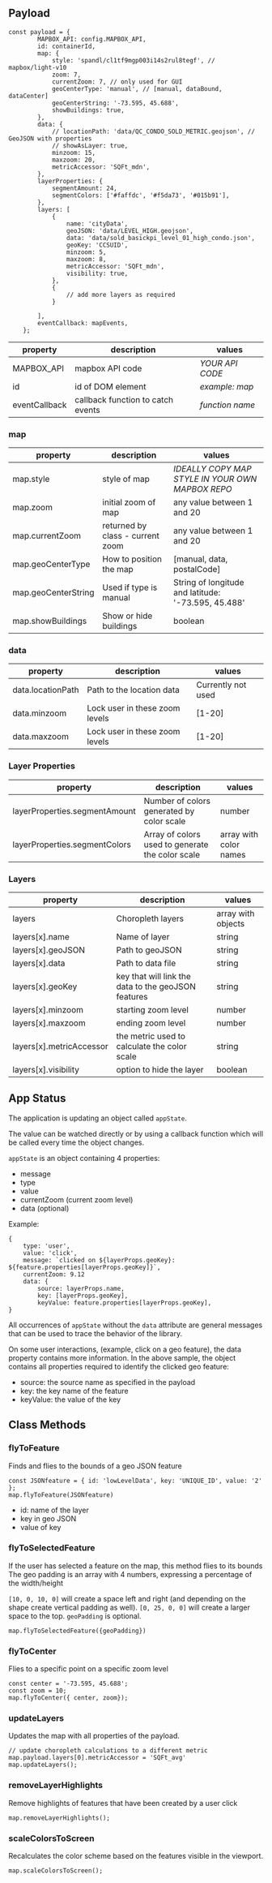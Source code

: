 ## Payload

```JS
const payload = {
        MAPBOX_API: config.MAPBOX_API,
        id: containerId,
        map: {
            style: 'spandl/cl1tf9mgp003i14s2rul8tegf', // mapbox/light-v10
            zoom: 7, 
            currentZoom: 7, // only used for GUI
            geoCenterType: 'manual', // [manual, dataBound, dataCenter]
            geoCenterString: '-73.595, 45.688',
            showBuildings: true,
        },
        data: {
            // locationPath: 'data/QC_CONDO_SOLD_METRIC.geojson', // GeoJSON with properties
            // showAsLayer: true,
            minzoom: 15,
            maxzoom: 20,
            metricAccessor: 'SQFt_mdn',
        },
        layerProperties: {
            segmentAmount: 24,
            segmentColors: ['#faffdc', '#f5da73', '#015b91'],
        },
        layers: [
            {
                name: 'cityData',
                geoJSON: 'data/LEVEL_HIGH.geojson',
                data: 'data/sold_basickpi_level_01_high_condo.json',
                geoKey: 'CCSUID',
                minzoom: 5,
                maxzoom: 8,
                metricAccessor: 'SQFt_mdn',
                visibility: true,
            },
            {
                // add more layers as required
            }

        ],
        eventCallback: mapEvents,
    };
```

|property|description|values|
|---|---|---|
| MAPBOX_API  | mapbox API code  |  *YOUR API CODE* |
| id  | id of DOM element |  *example: map* |
| eventCallback  | callback function to catch events |  *function name* |

### map
|property|description|values|
|---|---|---|
|map.style|style of map| *IDEALLY COPY MAP STYLE IN YOUR OWN MAPBOX REPO*  |
|map.zoom|initial zoom of map   | any value between 1 and 20  |
|map.currentZoom| returned by class - current zoom  | any value between 1 and 20  |
|map.geoCenterType|How to position the map|[manual, data, postalCode]|
|map.geoCenterString|Used if type is manual|String of longitude and latitude: '-73.595, 45.488'|
|map.showBuildings|Show or hide buildings|boolean|

### data
|property|description|values|
|---|---|---|
|data.locationPath|Path to the location data|Currently not used|
|data.minzoom|Lock user in these zoom levels|[1-20]|
|data.maxzoom|Lock user in these zoom levels|[1-20]|

### Layer Properties
|property|description|values|
|---|---|---|
|layerProperties.segmentAmount|Number of colors generated by color scale|number|
|layerProperties.segmentColors|Array of colors used to generate the color scale|array with color names|

### Layers
|property|description|values|
|---|---|---|
|layers|Choropleth layers|array with objects|
|layers[x].name|Name of layer|string|
|layers[x].geoJSON|Path to geoJSON|string|
|layers[x].data|Path to data file|string|
|layers[x].geoKey|key that will link the data to the geoJSON features|string|
|layers[x].minzoom|starting zoom level|number|
|layers[x].maxzoom|ending zoom level|number|
|layers[x].metricAccessor|the metric used to calculate the color scale|string|
|layers[x].visibility|option to hide the layer|boolean|

## App Status
The application is updating an object called `appState`.

The value can be watched directly or by using a callback function which will be called every time the object changes.

`appState` is an object containing 4 properties:
* message
* type
* value
* currentZoom (current zoom level)
* data (optional)

Example:
```
{
    type: 'user',
    value: 'click',
    message: `clicked on ${layerProps.geoKey}: ${feature.properties[layerProps.geoKey]}`,
    currentZoom: 9.12
    data: {
        source: layerProps.name,
        key: [layerProps.geoKey],
        keyValue: feature.properties[layerProps.geoKey],
}
```

All occurrences of `appState` without the `data` attribute are general messages that can be used to trace the behavior of the library.

On some user interactions, (example, click on a geo feature), the data property contains more information.
In the above sample, the object contains all properties required to identify the clicked geo feature:

* source: the source name as specified in the payload
* key: the key name of the feature
* keyValue: the value of the key


## Class Methods

### flyToFeature
Finds and flies to the bounds of a geo JSON feature
```JS
const JSONfeature = { id: 'lowLevelData', key: 'UNIQUE_ID', value: '2' };
map.flyToFeature(JSONfeature) 
```
* id: name of the layer
* key in geo JSON
* value of key


### flyToSelectedFeature
If the user has selected a feature on the map, this method flies to its bounds
The geo padding is an array with 4 numbers, expressing a percentage of the width/height

`[10, 0, 10, 0]` will create a space left and right (and depending on the shape create vertical padding as well).
`[0, 25, 0, 0]` will create a larger space to the top.
`geoPadding` is optional.


```JS
map.flyToSelectedFeature({geoPadding})
```
### flyToCenter
Flies to a specific point on a specific zoom level

```JS
const center = '-73.595, 45.688';
const zoom = 10;
map.flyToCenter({ center, zoom});
```

### updateLayers
Updates the map with all properties of the payload.

```JS
// update choropleth calculations to a different metric
map.payload.layers[0].metricAccessor = 'SQFt_avg'
map.updateLayers();
```

### removeLayerHighlights
Remove highlights of features that have been created by a user click
```JS
map.removeLayerHighlights();
```

### scaleColorsToScreen
Recalculates the color scheme based on the features visible in the viewport.

```JS
map.scaleColorsToScreen();
```